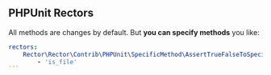 ## PHPUnit Rectors

All methods are changes by default. But **you can specify methods** you like:

````yaml
rectors:
    Rector\Rector\Contrib\PHPUnit\SpecificMethod\AssertTrueFalseToSpecificMethodRector:
        - 'is_file'
```
